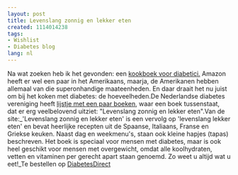 ```yaml
---
layout: post
title: Levenslang zonnig en lekker eten
created: 1114014238
tags:
- Wishlist
- Diabetes blog
lang: nl
---
```

Na wat zoeken heb ik het gevonden: een [kookboek voor diabetici.](http://www.diabetesvereniging.nl/ASP/DisplayItem.asp?id=44) Amazon heeft er wel een paar in het Amerikaans, maarja, de Amerikanen hebben allemaal van die superonhandige maateenheden. En daar draait het nu juist om bij het koken met diabetes: de hoeveelheden.De Nederlandse diabetes vereniging heeft [lijstje met een paar boeken](http://www.diabetesvereniging.nl/ASP/DVN-Shop.asp#2Boeken), waar een boek tussenstaat, dat er erg veelbelovend uitziet: "Levenslang zonnig en lekker eten".<!--break-->Van de site:_'Levenslang zonnig en lekker eten' is een vervolg op 'levenslang lekker eten' en bevat heerlijke recepten uit de Spaanse, Italiaans, Franse en Griekse keuken. Naast dag en weekmenu's, staan ook kleine hapjes (tapas) beschreven. Het boek is speciaal voor mensen met diabetes, maar is ook heel geschikt voor mensen met overgewicht, omdat alle koolhydraten, vetten en vitaminen per gerecht apart staan genoemd. Zo weet u altijd wat u eet!_Te bestellen op [DiabetesDirect](http://www.dd.nl/winkel/index.cfm?FuseAction=ShowOrderForm&IndexId=24)
